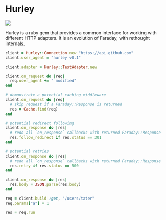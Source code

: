 # Hurley

![](http://comicstheblog.com/wp-content/uploads/2013/10/Hurley-Run.gif)

Hurley is a ruby gem that provides a common interface for working with different
HTTP adapters.  It is an evolution of Faraday, with rethought internals.

```ruby
client = Hurley::Connection.new "https://api.github.com"
client.user_agent = "hurley v0.1"

client.adapter = Hurley::TestAdapter.new

client.on_request do |req|
  req.user_agent += " modified"
end

# demonstrate a potential caching middleware
client.on_request do |req|
  # skip request if a Faraday::Response is returned
  res = Cache.find(req)
end

# potential redirect following
client.on_response do |res|
  # redo all `on_response` callbacks with returned Faraday::Response
  res.follow_redirect if res.status == 301
end

# potential retries
client.on_response do |res|
  # redo all `on_response` callbacks with returned Faraday::Response
  res.retry if res.status == 500
end

client.on_response do |res|
  res.body = JSON.parse(res.body)
end

req = client.build :get, "/users/tater"
req.params["a"] = 1

res = req.run
```
